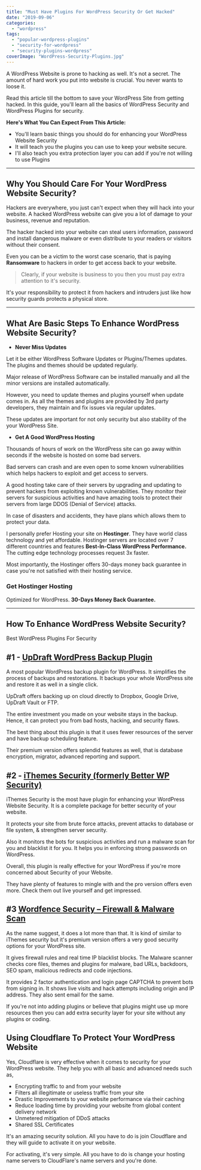 ```yaml
---
title: "Must Have Plugins For WordPress Security Or Get Hacked"
date: "2019-09-06"
categories: 
  - "wordpress"
tags: 
  - "popular-wordpress-plugins"
  - "security-for-wordpress"
  - "security-plugins-wordpress"
coverImage: "WordPress-Security-Plugins.jpg"
---
```


A WordPress Website is prone to hacking as well. It's not a secret. The amount of hard work you put into website is crucial. You never wants to loose it.

Read this article till the bottom to save your WordPress Site from getting hacked. In this guide, you'll learn all the basics of WordPress Security and WordPress Plugins for security.

**Here's What You Can Expect From This Article:**

- You'll learn basic things you should do for enhancing your WordPress Website Security
- It will teach you the plugins you can use to keep your website secure.
- I'll also teach you extra protection layer you can add if you're not willing to use Plugins

* * *

## Why You Should Care For Your WordPress Website Security?

Hackers are everywhere, you just can't expect when they will hack into your website. A hacked WordPress website can give you a lot of damage to your business, revenue and reputation.

The hacker hacked into your website can steal users information, password and install dangerous malware or even distribute to your readers or visitors without their consent.

Even you can be a victim to the worst case scenario, that is paying **Ransomware** to hackers in order to get access back to your website.

> Clearly, if your website is business to you then you must pay extra attention to it's security.

It's your responsibility to protect it from hackers and intruders just like how security guards protects a physical store.

* * *

## **What Are Basic Steps To Enhance WordPress Website Security?**

- **Never Miss Updates**

Let it be either WordPress Software Updates or Plugins/Themes updates. The plugins and themes should be updated regularly.

Major release of WordPress Software can be installed manually and all the minor versions are installed automatically.

However, you need to update themes and plugins yourself when update comes in. As all the themes and plugins are provided by 3rd party developers, they maintain and fix issues via regular updates.

These updates are important for not only security but also stability of the your WordPress Site.

- **Get A Good WordPress Hosting**

Thousands of hours of work on the WordPress site can go away within seconds if the website is hosted on some bad servers.

Bad servers can crash and are even open to some known vulnerabilities which helps hackers to exploit and get access to servers.

A good hosting take care of their servers by upgrading and updating to prevent hackers from exploiting known vulnerabilities. They monitor their servers for suspicious activities and have amazing tools to protect their servers from large DDOS (Denial of Service) attacks.

In case of disasters and accidents, they have plans which allows them to protect your data.

I personally prefer Hosting your site on **Hostinger**. They have world class technology and yet affordable. Hostinger servers are located over 7 different countries and features **Best-In-Class WordPress Performance.** The cutting edge technology processes request 3x faster.

Most importantly, the Hostinger offers 30-days money back guarantee in case you're not satisfied with their hosting service.

[](https://sastaeinstein.com/go/hostinger)

### **Get Hostinger Hosting**

Optimized for WordPress. **30-Days Money Back Guarantee.**

* * *

## **How To Enhance WordPress Website Security?**

Best WordPress Plugins For Security

## #1 - [UpDraft WordPress Backup Plugin](https://wordpress.org/plugins/updraftplus/)

A most popular WordPress backup plugin for WordPress. It simplifies the process of backups and restorations. It backups your whole WordPress site and restore it as well in a single click.

UpDraft offers backing up on cloud directly to Dropbox, Google Drive, UpDraft Vault or FTP.

The entire investment you made on your website stays in the backup. Hence, it can protect you from bad hosts, hacking, and security flaws.

The best thing about this plugin is that it uses fewer resources of the server and have backup scheduling feature.

Their premium version offers splendid features as well, that is database encryption, migrator, advanced reporting and support.

## #2 - [iThemes Security (formerly Better WP Security)](https://wordpress.org/plugins/better-wp-security/)

iThemes Security is the most have plugin for enhancing your WordPress Website Security. It is a complete package for better security of your website.

It protects your site from brute force attacks, prevent attacks to database or file system, & strengthen server security.

Also it monitors the bots for suspicious activities and run a malware scan for you and blacklist it for you. It helps you in enforcing strong passwords on WordPress.

Overall, this plugin is really effective for your WordPress if you're more concerned about Security of your Website.

They have plenty of features to mingle with and the pro version offers even more. Check them out live yourself and get impressed.

## #3 [Wordfence Security – Firewall & Malware Scan](https://wordpress.org/plugins/wordfence/)

As the name suggest, it does a lot more than that. It is kind of similar to iThemes security but it's premium version offers a very good security options for your WordPress site.

It gives firewall rules and real time IP blacklist blocks. The Malware scanner checks core files, themes and plugins for malware, bad URLs, backdoors, SEO spam, malicious redirects and code injections.

It provides 2 factor authentication and login page CAPTCHA to prevent bots from signing in. It shows live visits and hack attempts including origin and IP address. They also sent email for the same.

If you're not into adding plugins or believe that plugins might use up more resources then you can add extra security layer for your site without any plugins or coding.

## Using Cloudflare To Protect Your WordPress Website

Yes, Cloudflare is very effective when it comes to security for your WordPress website. They help you with all basic and advanced needs such as,

- Encrypting traffic to and from your website
- Filters all illegitimate or useless traffic from your site
- Drastic Improvements to your website performance via their caching
- Reduce loading time by providing your website from global content delivery network
- Unmetered mitigation of DDoS attacks
- Shared SSL Certificates

It's an amazing security solution. All you have to do is join Cloudflare and they will guide to activate it on your website.

For activating, it's very simple. All you have to do is change your hosting name servers to CloudFlare's name servers and you're done.

